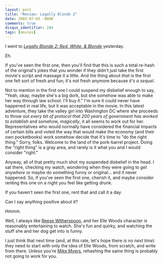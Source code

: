 ```yaml
---
layout: post
title: "Review: Legally Blonde 2"
date: 2003-07-03 -0800
comments: true
disqus_identifier: 284
tags: [movies]
---
```

I went to [*Legally Blonde 2: Red, White, &
Blonde*](http://us.imdb.com/Title?0333780) yesterday.

 Eh.

 If you've seen the first one, then you'll find that this is such a
total re-hash of the original's jokes that you wonder if they didn't
just take the first movie's script and massage it a little. And the
thing about *that* is the first one felt sort of fresh and fun; it's not
fresh anymore because *it's a sequel*.

 Not to mention in the first one I could suspend my disbelief enough to
say, "Yeah, okay, maybe she's a big dork, but she somehow was able to
make her way through law school. I'll buy it." I'm sure it could never
have happened in real life, but it was acceptable in the movie. In this
latest adventure, they take the valley girl into Washington DC where she
proceeds to throw out *every bit of protocol that 200 years of
government has worked to establish* and somehow, *magically*, it all
seems to work out for her. Representatives who would normally have
considered the financial impacts of certain bills and voted the way that
would make the economy (and their own pocketbooks) work somehow decide
that it's time to "do the right thing." Sorry, folks. Welcome to the
land of the pork-barrel project. Doing the "right thing" is a gray area,
and rarely is it what you and I would consider "right."

 Anyway, all of that pretty much shot my suspended disbelief in the
head. I sat there, checking my watch, wondering when they were going to
*get anywhere* or maybe do something funny or original... and it never
happened. So, if you've seen the first one, cherish it, and maybe
consider renting this one on a night you feel like getting drunk.

 If you haven't seen the first one, rent that and call it a day.

 Can I say anything positive about it?

 Hmmm.

 Well, I always like [Reese
Witherspoon](http://us.imdb.com/Name?Witherspoon,%20Reese), and her Elle
Woods character *is* reasonably entertaining to watch. She's fun and
quirky, and watching the stuff she and her dog get into is funny.

 I just think that next time (and, at this rate, let's hope there *is no
next time*) they need to start with only the idea of Elle Woods, from
scratch, and write from there. Unless you're [Mike
Myers](http://us.imdb.com/Name?Myers,+Mike), rehashing the same thing is
probably not going to work for you.
